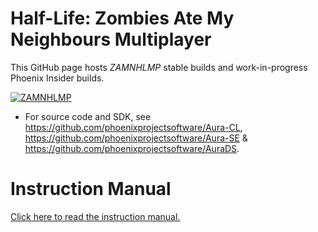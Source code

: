 # Half-Life: Zombies Ate My Neighbours Multiplayer
This GitHub page hosts *ZAMNHLMP* stable builds and work-in-progress Phoenix Insider builds.

<a href="https://www.moddb.com/mods/zamnhlmp" title="View ZAMNHLMP on Mod DB" target="_blank"><img src="https://button.moddb.com/popularity/medium/mods/45317.png" alt="ZAMNHLMP" /></a>

- For source code and SDK, see https://github.com/phoenixprojectsoftware/Aura-CL, https://github.com/phoenixprojectsoftware/Aura-SE & https://github.com/phoenixprojectsoftware/AuraDS.

# Instruction Manual
[Click here to read the instruction manual.](https://phoenixprojectsoftware.github.io/zamnhlmp/Manual/Instruction%20Manual.pdf)
